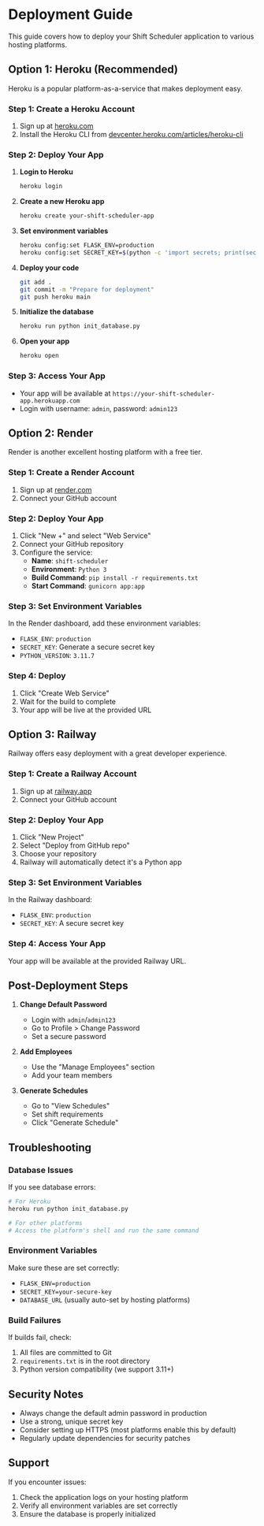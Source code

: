 # Deployment Guide

This guide covers how to deploy your Shift Scheduler application to various hosting platforms.

## Option 1: Heroku (Recommended)

Heroku is a popular platform-as-a-service that makes deployment easy.

### Step 1: Create a Heroku Account
1. Sign up at [heroku.com](https://signup.heroku.com/)
2. Install the Heroku CLI from [devcenter.heroku.com/articles/heroku-cli](https://devcenter.heroku.com/articles/heroku-cli)

### Step 2: Deploy Your App
1. **Login to Heroku**
   ```bash
   heroku login
   ```

2. **Create a new Heroku app**
   ```bash
   heroku create your-shift-scheduler-app
   ```

3. **Set environment variables**
   ```bash
   heroku config:set FLASK_ENV=production
   heroku config:set SECRET_KEY=$(python -c 'import secrets; print(secrets.token_hex())')
   ```

4. **Deploy your code**
   ```bash
   git add .
   git commit -m "Prepare for deployment"
   git push heroku main
   ```

5. **Initialize the database**
   ```bash
   heroku run python init_database.py
   ```

6. **Open your app**
   ```bash
   heroku open
   ```

### Step 3: Access Your App
- Your app will be available at `https://your-shift-scheduler-app.herokuapp.com`
- Login with username: `admin`, password: `admin123`

## Option 2: Render

Render is another excellent hosting platform with a free tier.

### Step 1: Create a Render Account
1. Sign up at [render.com](https://render.com)
2. Connect your GitHub account

### Step 2: Deploy Your App
1. Click "New +" and select "Web Service"
2. Connect your GitHub repository
3. Configure the service:
   - **Name**: `shift-scheduler`
   - **Environment**: `Python 3`
   - **Build Command**: `pip install -r requirements.txt`
   - **Start Command**: `gunicorn app:app`

### Step 3: Set Environment Variables
In the Render dashboard, add these environment variables:
- `FLASK_ENV`: `production`
- `SECRET_KEY`: Generate a secure secret key
- `PYTHON_VERSION`: `3.11.7`

### Step 4: Deploy
1. Click "Create Web Service"
2. Wait for the build to complete
3. Your app will be live at the provided URL

## Option 3: Railway

Railway offers easy deployment with a great developer experience.

### Step 1: Create a Railway Account
1. Sign up at [railway.app](https://railway.app)
2. Connect your GitHub account

### Step 2: Deploy Your App
1. Click "New Project"
2. Select "Deploy from GitHub repo"
3. Choose your repository
4. Railway will automatically detect it's a Python app

### Step 3: Set Environment Variables
In the Railway dashboard:
- `FLASK_ENV`: `production`
- `SECRET_KEY`: A secure secret key

### Step 4: Access Your App
Your app will be available at the provided Railway URL.

## Post-Deployment Steps

1. **Change Default Password**
   - Login with `admin`/`admin123`
   - Go to Profile > Change Password
   - Set a secure password

2. **Add Employees**
   - Use the "Manage Employees" section
   - Add your team members

3. **Generate Schedules**
   - Go to "View Schedules"
   - Set shift requirements
   - Click "Generate Schedule"

## Troubleshooting

### Database Issues
If you see database errors:
```bash
# For Heroku
heroku run python init_database.py

# For other platforms
# Access the platform's shell and run the same command
```

### Environment Variables
Make sure these are set correctly:
- `FLASK_ENV=production`
- `SECRET_KEY=your-secure-key`
- `DATABASE_URL` (usually auto-set by hosting platforms)

### Build Failures
If builds fail, check:
1. All files are committed to Git
2. `requirements.txt` is in the root directory
3. Python version compatibility (we support 3.11+)

## Security Notes

- Always change the default admin password in production
- Use a strong, unique secret key
- Consider setting up HTTPS (most platforms enable this by default)
- Regularly update dependencies for security patches

## Support

If you encounter issues:
1. Check the application logs on your hosting platform
2. Verify all environment variables are set correctly
3. Ensure the database is properly initialized
